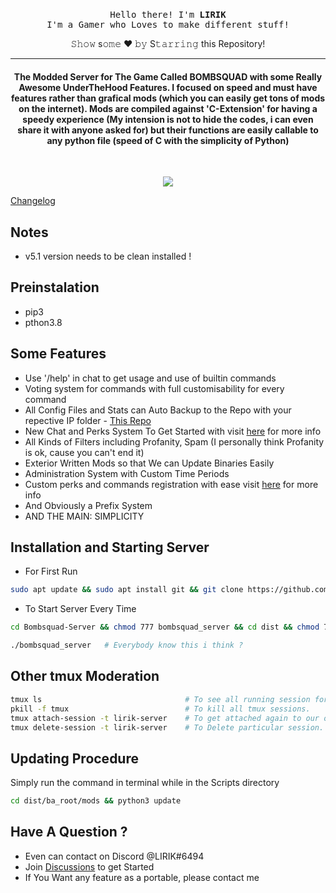 <p align="center">
  <br><samp>
  Hello there! I'm <b>LIRIK</b><br>I'm a Gamer who Loves to make different stuff!<br>
</samp></p>
<div align="center"> 𝚂𝚑𝚘𝚠 s𝚘𝚖𝚎 ❤️ 𝚋𝚢 S𝚝𝚊𝚛𝚛𝚒𝚗𝚐 this Repository! </div>
<hr/>
<h4 align="center">The Modded Server for The Game Called BOMBSQUAD with some Really Awesome UnderTheHood Features. I focused on speed and must have features rather than grafical mods (which you can easily get tons of mods on the internet). Mods are compiled against 'C-Extension' for having a speedy experience (My intension is not to hide the codes, i can even share it with anyone asked for) but their functions are easily callable to any python file (speed of C with the simplicity of Python)</h4>
<br>
<p align="center">
  <a href="https://github.com/LIRIK-SPENCER/"><img src="https://img.shields.io/github/last-commit/LIRIK-SPENCER/Bombsquad-Server?style=flat-square?color=red&label=Last%20Updated%20"></a>
</p>

[Changelog](https://github.com/LIRIK-SPENCER/Bombsquad-Server/blob/main/dist/ba_root/mods/world/changelog.txt)

## Notes
- v5.1 version needs to be clean installed !
  
## Preinstalation
- pip3
- pthon3.8

## Some Features
- Use '/help' in chat to get usage and use of builtin commands
- Voting system for commands with full customisability for every command
- All Config Files and Stats can Auto Backup to the Repo with your repective IP folder - [This Repo](https://github.com/LIRIK-SPENCER/data-collection)
- New Chat and Perks System To Get Started with visit [here](https://github.com/LIRIK-SPENCER/Bombsquad-Server/wiki/Register-File) for more info
- All Kinds of Filters including Profanity, Spam (I personally think Profanity is ok, cause you can't end it)
- Exterior Written Mods so that We can Update Binaries Easily
- Administration System with Custom Time Periods
- Custom perks and commands registration with ease visit [here](https://github.com/LIRIK-SPENCER/Bombsquad-Server/wiki/Register-File) for more info
- And Obviously a Prefix System
- AND THE MAIN: SIMPLICITY

    
## Installation and Starting Server

- For First Run
```bash
sudo apt update && sudo apt install git && git clone https://github.com/LIRIK-SPENCER/Bombsquad-Server
```
- To Start Server Every Time
```bash
cd Bombsquad-Server && chmod 777 bombsquad_server && cd dist && chmod 777 bombsquad_headless && cd .. && tmux new -s lirik-server
```
```bash
./bombsquad_server   # Everybody know this i think ?
```

## Other tmux Moderation
```bash
tmux ls                                # To see all running session for tmux.
pkill -f tmux                          # To kill all tmux sessions.
tmux attach-session -t lirik-server    # To get attached again to our old session.
tmux delete-session -t lirik-server    # To Delete particular session.
```

## Updating Procedure

Simply run the command in terminal while in the Scripts directory
  
```bash
cd dist/ba_root/mods && python3 update
```

## Have A Question ?

- Even can contact on Discord @LIRIK#6494
- Join [Discussions](https://github.com/LIRIK-SPENCER/Bombsquad-Server/discussions) to get Started
- If You Want any feature as a portable, please contact me

